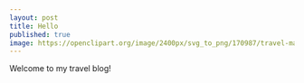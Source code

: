 ```yaml
---
layout: post
title: Hello
published: true
image: https://openclipart.org/image/2400px/svg_to_png/170987/travel-map.png
---
```

Welcome to my travel blog!
